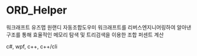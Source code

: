 # ORD_Helper
워크래프트 유즈맵 원랜디 자동조합도우미
워크래프트를 리버스엔지니어링하여 알아낸 구조를 통해 효율적인 메모리 탐색 및 트리검색을 이용한 조합 퍼센트 계산

c#, wpf, c++, c++/cli
